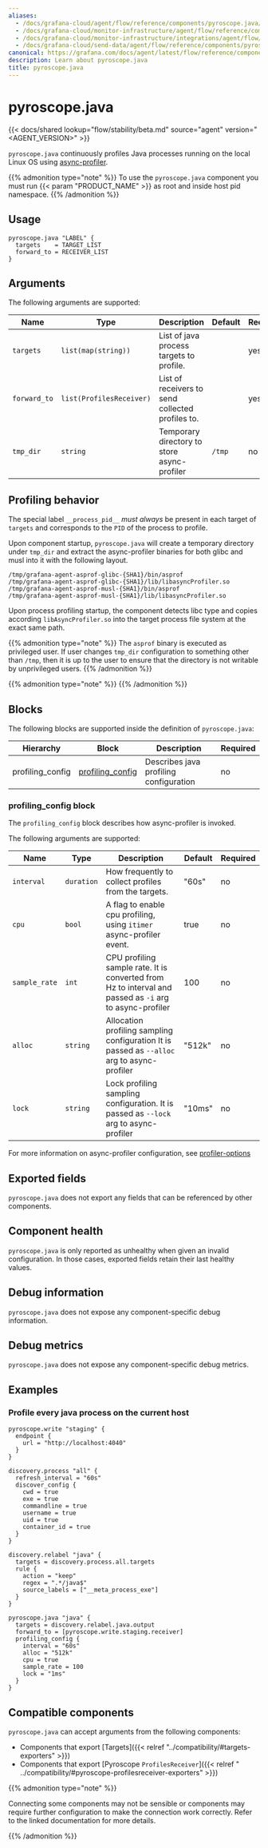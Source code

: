 ```yaml
---
aliases:
  - /docs/grafana-cloud/agent/flow/reference/components/pyroscope.java/
  - /docs/grafana-cloud/monitor-infrastructure/agent/flow/reference/components/pyroscope.java/
  - /docs/grafana-cloud/monitor-infrastructure/integrations/agent/flow/reference/components/pyroscope.java/
  - /docs/grafana-cloud/send-data/agent/flow/reference/components/pyroscope.java/
canonical: https://grafana.com/docs/agent/latest/flow/reference/components/pyroscope.java/
description: Learn about pyroscope.java
title: pyroscope.java
---
```


# pyroscope.java

{{< docs/shared lookup="flow/stability/beta.md" source="agent" version="<AGENT_VERSION>" >}}

`pyroscope.java` continuously profiles Java processes running on the local Linux OS
using [async-profiler](https://github.com/async-profiler/async-profiler).

{{% admonition type="note" %}}
To use the  `pyroscope.java` component you must run {{< param "PRODUCT_NAME" >}} as root and inside host pid namespace.
{{% /admonition %}}

## Usage

```river
pyroscope.java "LABEL" {
  targets    = TARGET_LIST
  forward_to = RECEIVER_LIST
}
```

## Arguments

The following arguments are supported:

| Name         | Type                     | Description                                      | Default | Required |
|--------------|--------------------------|--------------------------------------------------|---------|----------|
| `targets`    | `list(map(string))`      | List of java process targets to profile.         |         | yes      |
| `forward_to` | `list(ProfilesReceiver)` | List of receivers to send collected profiles to. |         | yes      |
| `tmp_dir`    | `string`                 | Temporary directory to store async-profiler      | `/tmp`  | no       |

## Profiling behavior

The special label `__process_pid__` _must always_ be present in each target of `targets` and corresponds to the `PID` of
the process to profile.

Upon component startup, `pyroscope.java` will create a temporary directory under `tmp_dir` and extract the
async-profiler binaries for both glibc and musl into it with the following layout.

```
/tmp/grafana-agent-asprof-glibc-{SHA1}/bin/asprof
/tmp/grafana-agent-asprof-glibc-{SHA1}/lib/libasyncProfiler.so
/tmp/grafana-agent-asprof-musl-{SHA1}/bin/asprof
/tmp/grafana-agent-asprof-musl-{SHA1}/lib/libasyncProfiler.so
```

Upon process profiling startup, the component detects libc type and copies according `libAsyncProfiler.so` into the
target process file system at the exact same path.

{{% admonition type="note" %}}
The `asprof` binary is executed as privileged user.
If user changes `tmp_dir` configuration to something other than `/tmp`, then it is up to the user to ensure that the
directory is not writable by unprivileged users.
{{% /admonition %}}

{{% admonition type="note" %}}
{{% /admonition %}}

## Blocks

The following blocks are supported inside the definition of
`pyroscope.java`:

| Hierarchy        | Block                | Description                            | Required |
|------------------|----------------------|----------------------------------------|----------|
| profiling_config | [profiling_config][] | Describes java profiling configuration | no       |

[profiling_config]: #profiling_config-block

### profiling_config block

The `profiling_config` block describes how async-profiler is invoked.

The following arguments are supported:

| Name          | Type       | Description                                                                                             | Default | Required |
|---------------|------------|---------------------------------------------------------------------------------------------------------|---------|----------|
| `interval`    | `duration` | How frequently to collect profiles from the targets.                                                    | "60s"   | no       |
| `cpu`         | `bool`     | A flag to enable cpu profiling, using `itimer` async-profiler event.                                    | true    | no       |
| `sample_rate` | `int`      | CPU profiling sample rate. It is converted from Hz to interval and passed as `-i` arg to async-profiler | 100     | no       |
| `alloc`       | `string`   | Allocation profiling sampling configuration  It is passed as `--alloc` arg to async-profiler            | "512k"  | no       |
| `lock`        | `string`   | Lock profiling sampling configuration. It is passed as `--lock` arg to async-profiler                   | "10ms"  | no       |

For more information on async-profiler configuration, see [profiler-options](https://github.com/async-profiler/async-profiler?tab=readme-ov-file#profiler-options)

## Exported fields

`pyroscope.java` does not export any fields that can be referenced by other
components.

## Component health

`pyroscope.java` is only reported as unhealthy when given an invalid
configuration. In those cases, exported fields retain their last healthy
values.

## Debug information

`pyroscope.java` does not expose any component-specific debug information.

## Debug metrics

`pyroscope.java` does not expose any component-specific debug metrics.

## Examples

### Profile every java process on the current host

```river
pyroscope.write "staging" {
  endpoint {
    url = "http://localhost:4040"
  }
}

discovery.process "all" {
  refresh_interval = "60s"
  discover_config {
    cwd = true
    exe = true
    commandline = true
    username = true
    uid = true
    container_id = true
  }
}

discovery.relabel "java" {
  targets = discovery.process.all.targets
  rule {
    action = "keep"
    regex = ".*/java$"
    source_labels = ["__meta_process_exe"]
  }
}

pyroscope.java "java" {
  targets = discovery.relabel.java.output
  forward_to = [pyroscope.write.staging.receiver]
  profiling_config {
    interval = "60s"
    alloc = "512k"
    cpu = true
    sample_rate = 100
    lock = "1ms"
  }
}
```

<!-- START GENERATED COMPATIBLE COMPONENTS -->

## Compatible components

`pyroscope.java` can accept arguments from the following components:

- Components that export [Targets]({{< relref "../compatibility/#targets-exporters" >}})
- Components that export [Pyroscope `ProfilesReceiver`]({{< relref "
  ../compatibility/#pyroscope-profilesreceiver-exporters" >}})

{{% admonition type="note" %}}

Connecting some components may not be sensible or components may require further configuration to make the
connection work correctly. Refer to the linked documentation for more details.

{{% /admonition %}}

<!-- END GENERATED COMPATIBLE COMPONENTS -->